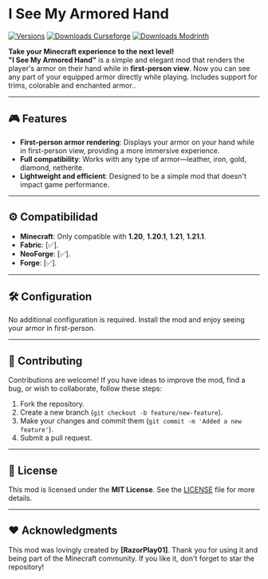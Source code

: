 # I See My Armored Hand

[![Versions](http://cf.way2muchnoise.eu/versions/1174111.svg)](https://www.curseforge.com/minecraft/mc-mods/i-see-my-armored-hand)
[![Downloads Curseforge](http://cf.way2muchnoise.eu/full_1174111_downloads.svg)](https://www.curseforge.com/minecraft/mc-mods/i-see-my-armored-hand)
[![Downloads Modrinth](https://img.shields.io/modrinth/dt/ismah?color=00AF5C&label=downloads&logo=modrinth)](https://modrinth.com/mod/ismah)


**Take your Minecraft experience to the next level!**  
**"I See My Armored Hand"** is a simple and elegant mod that renders the player's armor on their hand while in **first-person view**. Now you can see any part of your equipped armor directly while playing. Includes support for trims, colorable and enchanted armor..

---

## 🎮 Features

- **First-person armor rendering**: Displays your armor on your hand while in first-person view, providing a more immersive experience.  
- **Full compatibility**: Works with any type of armor—leather, iron, gold, diamond, netherite.  
- **Lightweight and efficient**: Designed to be a simple mod that doesn't impact game performance.  

---

## ⚙️ Compatibilidad

- **Minecraft**: Only compatible with **1.20**, **1.20.1**, **1.21**, **1.21.1**.
- **Fabric**: [✅].
- **NeoForge**: [✅].
- **Forge**: [✅].

---

## 🛠️ Configuration

No additional configuration is required. Install the mod and enjoy seeing your armor in first-person.

---

## 📝 Contributing

Contributions are welcome! If you have ideas to improve the mod, find a bug, or wish to collaborate, follow these steps:

1. Fork the repository.
2. Create a new branch (`git checkout -b feature/new-feature`).
3. Make your changes and commit them (`git commit -m 'Added a new feature'`).
4. Submit a pull request.

---

## 📄 License

This mod is licensed under the **MIT License**. See the [LICENSE](LICENSE) file for more details.

---

## ❤️ Acknowledgments

This mod was lovingly created by **[RazorPlay01]**. Thank you for using it and being part of the Minecraft community. If you like it, don't forget to star the repository!
